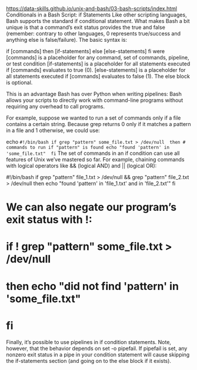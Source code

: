 https://data-skills.github.io/unix-and-bash/03-bash-scripts/index.html
Conditionals in a Bash Script: if Statements
Like other scripting languages, Bash supports the standard if conditional statement. What makes Bash a bit unique is that a command’s exit status provides the true and false (remember: contrary to other languages, 0 represents true/success and anything else is false/failure). The basic syntax is:

if [commands] then
    [if-statements] 
else
    [else-statements] 
fi
were [commands] is a placeholder for any command, set of commands, pipeline, or test condition [if-statements] is a placeholder for all statements executed if [commands] evaluates to true (0). [else-statements] is a placeholder for all statements executed if [commands] evaluates to false (1). The else block is optional.

This is an advantage Bash has over Python when writing pipelines: Bash allows your scripts to directly work with command-line programs without requiring any overhead to call programs.

For example, suppose we wanted to run a set of commands only if a file contains a certain string. Because grep returns 0 only if it matches a pattern in a file and 1 otherwise, we could use:

echo `#!/bin/bash
if grep "pattern" some_file.txt > /dev/null 
    then
    # commands to run if "pattern" is found
    echo "found 'pattern' in 'some_file.txt" 
fi`
The set of commands in an if condition can use all features of Unix we’ve mastered so far. For example, chaining commands with logical operators like && (logical AND) and || (logical OR):

#!/bin/bash
if grep "pattern" file_1.txt > /dev/null && grep "pattern" file_2.txt > /dev/null
  then echo "found 'pattern' in 'file_1.txt' and in 'file_2.txt'" 
fi
# We can also negate our program’s exit status with !: 
# if ! grep "pattern" some_file.txt > /dev/null 
  # then echo "did not find 'pattern' in 'some_file.txt" 
# fi

Finally, it’s possible to use pipelines in if condition statements. Note, however, that the behavior depends on set -o pipefail. If pipefail is set, any nonzero exit status in a pipe in your condition statement will cause skipping the if-statements section (and going on to the else block if it exists).

